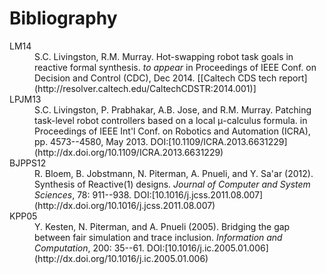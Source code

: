 Bibliography
============

<dl>

<dt id="LM14">LM14<dt><dd>S.C. Livingston, R.M. Murray. Hot-swapping robot task goals in reactive formal synthesis. <em>to appear</em> in Proceedings of IEEE Conf. on Decision and Control (CDC), Dec 2014. [[Caltech CDS tech report](http://resolver.caltech.edu/CaltechCDSTR:2014.001)]</dd>

<dt id="LPJM13">LPJM13</dt><dd>S.C. Livingston, P. Prabhakar, A.B. Jose, and R.M. Murray. Patching task-level robot controllers based on a local μ-calculus formula. in Proceedings of IEEE Int'l Conf. on Robotics and Automation (ICRA), pp. 4573--4580, May 2013. DOI:[10.1109/ICRA.2013.6631229](http://dx.doi.org/10.1109/ICRA.2013.6631229)</dd>

<dt id="BJPPS12">BJPPS12</dt><dd>R. Bloem, B. Jobstmann, N. Piterman, A. Pnueli, and Y. Sa'ar (2012). Synthesis of Reactive(1) designs. <em>Journal of Computer and System Sciences</em>, 78: 911--938. DOI:[10.1016/j.jcss.2011.08.007](http://dx.doi.org/10.1016/j.jcss.2011.08.007)</dd>

<dt id="KPP05">KPP05</dt><dd>Y. Kesten, N. Piterman, and A. Pnueli (2005). Bridging the gap between fair simulation and trace inclusion. <em>Information and Computation</em>, 200: 35--61. DOI:[10.1016/j.ic.2005.01.006](http://dx.doi.org/10.1016/j.ic.2005.01.006)</dd>


</dl>
